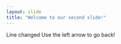 ```yaml
---
layout: slide
title: "Welcome to our second slide!"
---
```

Line changed
Use the left arrow to go back!